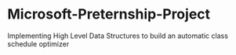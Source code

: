 # Microsoft-Preternship-Project

Implementing High Level Data Structures to build an automatic class schedule optimizer
